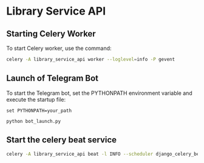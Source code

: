 # Library Service API

## Starting Celery Worker

To start Celery worker, use the command:

```bash
celery -A library_service_api worker --loglevel=info -P gevent
```

## Launch of Telegram Bot
To start the Telegram bot, set the PYTHONPATH environment variable and execute the startup file:

```
set PYTHONPATH=your_path

python bot_launch.py
```

## Start the celery beat service

```bash
celery -A library_service_api beat -l INFO --scheduler django_celery_beat.schedulers:DatabaseScheduler
```